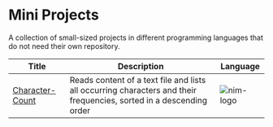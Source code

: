 # Mini Projects

A collection of small-sized projects in different programming languages that do not need their own repository.

| Title | Description | Language |
| --- | --- | --- |
| [Character-Count](./nim/character-count/) | Reads content of a text file and lists all occurring characters and their frequencies, sorted in a descending order | ![nim-logo] |

<!-- variables -->
[nim-logo]: https://img.shields.io/badge/Nim-FFE953?style=for-the-badge&labelColor=161920&logoColor=FFE953&logo=nim
